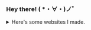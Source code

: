 ### Hey there! ( *・∀・)ノ゛

<details>
  <summary>Here's some websites I made.</summary>
  
  > **bernzrdo**  
  > Personal website 
  > [bernzrdo.glitch.me](https://bernzrdo.glitch.me/)  

  > **Luso News**  
  > Fake news website  
  > [lusonews.now.sh](https://lusonews.now.sh/)  

  > **Custom Discs**  
  > Custom discs resource pack generator _(Weak UX)_  
  > [bernzrdo.github.io/customdiscs](https://bernzrdo.github.io/customdiscs/)  

  > **sapo**  
  > Help page for a Discord bot _(Abandoned)_  
  > [sapo.now.sh](https://sapo.now.sh/)  

  > **Guess Who**  
  > Playable Guess Who game _(Weak UX)_  
  > [bernzrdo.github.io/guesswho](https://bernzrdo.github.io/guesswho/)  

  > **Dashboard**  
  > School project  
  > [bernzrdo.github.io/dashboard](https://bernzrdo.github.io/dashboard/)  

  > **Slayyyter**  
  > School project  
  > [bernzrdo.github.io/slayyyter](https://bernzrdo.github.io/slayyyter/)  

  > **Pregnancy Detector**  
  > Joke pregnancy test website  
  > [pregnancy.neocities.org](https://pregnancy.neocities.org/)  

  > **Tasklist**  
  > Tasklist web app for iPhone _(Contains bugs)_  
  > [tasklist.neocities.org](https://tasklist.neocities.org/)  

  > **QuickStream**  
  > Listen to a preview of each song in an album  
  > [quickstream.neocities.org](https://quickstream.neocities.org/)  

  > **MusicData**  
  > Music preview using iTunes _(Weak UX)_  
  > [musicdata.neocities.org](https://musicdata.neocities.org/)  

  > **Instituições e Orgãos da UE**  
  > School project  
  > [ioue.neocities.org](https://ioue.neocities.org/)  

  > **MADDOG™**  
  > Teen influencer squad _(Abandoned)_  
  > [maddogtm.neocities.org](https://maddogtm.neocities.org/)  

  > **Inspiral**  
  > Concept for social network. _(Abandoned)_  
  > [inspiral.neocities.org](https://inspiral.neocities.org/)  
</details>
